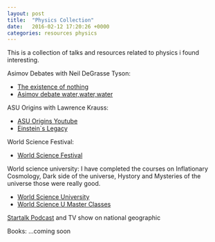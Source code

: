 ```yaml
---
layout: post
title:  "Physics Collection"
date:   2016-02-12 17:20:26 +0000
categories: resources physics
---
```


This is a collection of talks and resources related to physics i found interesting.

Asimov Debates with Neil DeGrasse Tyson:
*	[The existence of nothing](https://www.youtube.com/watch?v=1OLz6uUuMp8)
*	[Asimov debate water,water,water](https://www.youtube.com/watch?v=FSF79uS3t04)

ASU Origins with Lawrence Krauss:
*	[ASU Origins Youtube](https://www.youtube.com/watch?v=_J4QPz52Sfo)
*	[Einstein`s Legacy](https://www.youtube.com/watch?v=cYWH34v2TnM)

World Science Festival:
*	[World Science Festival](http://www.worldsciencefestival.com/)

World science university: 
I have completed the courses on Inflationary  Cosmology, Dark side of the universe, Hystory and Mysteries of the universe those were really good.
*	[World Science University](http://www.worldscienceu.com/)
*	[World Science U Master Classes](http://www.worldscienceu.com/courses/master_class)

[Startalk Podcast](http://www.startalkradio.net/) and TV show on national geographic

Books:
...coming soon
